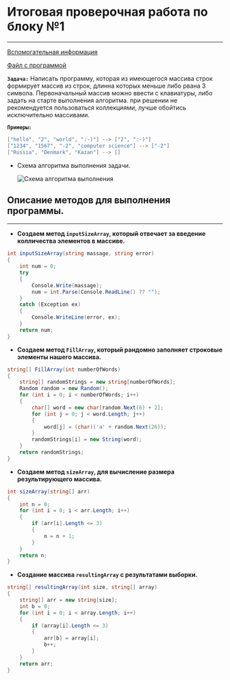 # **Итоговая проверочная работа по блоку №1**

---

[Вспомогательная информация](https://metanit.com/sharp/tutorial/)

[Файл с программой](https://metanit.com/sharp/tutorial/)

**`Задача:`** Написать программу, которая из имеющегося массива строк формирует массив из строк, длинна которых меньше либо рвана 3 символа. Первоначальный массив можно ввести с клавиатуры, либо задать на старте выполнения алгоритма. при решении не рекомендуется пользоваться коллекциями, лучше обойтись исключительно массивами.

**`Примеры:`**

```csharp
["hello", "2", "world", ":-)"] --> ["2", ":-)"]
["1234", "1567", "-2", "computer science"] --> ["-2"]
["Russia", "Denmark", "Kazan"] --> []
```

- Схема алгоритма выполнения задачи.

  ![Схема алгоритма выполнения](../Final%20project%201st/FPScheme.png)

## Описание методов для выполнения программы.

---

- **Создаем метод **`inputSizeArray`**, который отвечает за введение колличества элементов в массиве.**

```csharp
int inputSizeArray(string massage, string error)
{
    int num = 0;
    try
    {
        Console.Write(massage);
        num = int.Parse(Console.ReadLine() ?? "");
    }
    catch (Exception ex)
    {
        Console.WriteLine(error, ex);
    }
    return num;
}
```

- **Создаем метод **`FillArray`**, который рандомно заполняет строковые элементы нашего массива.**

```csharp
string[] FillArray(int numberOfWords)
{
    string[] randomStrings = new string[numberOfWords];
    Random random = new Random();
    for (int i = 0; i < numberOfWords; i++)
    {
        char[] word = new char[random.Next(6) + 2];
        for (int j = 0; j < word.Length; j++)
        {
            word[j] = (char)('a' + random.Next(26));
        }
        randomStrings[i] = new String(word);
    }
    return randomStrings;
}
```

- **Создаем метод **`sizeArray`**, для вычисление размера результирующего массива.**

```csharp
int sizeArray(string[] arr)
{
    int n = 0;
    for (int i = 0; i < arr.Length; i++)
    {
        if (arr[i].Length <= 3)
        {
            n = n + 1;
        }
    }
    return n;
}
```

- **Создание массива **`resultingArray`** с результатами выборки.**

```csharp
string[] resultingArray(int size, string[] array)
{
    string[] arr = new string[size];
    int b = 0;
    for (int i = 0; i < array.Length; i++)
    {
        if (array[i].Length <= 3)
        {
            arr[b] = array[i];
            b++;
        }
    }
    return arr;
}
```
